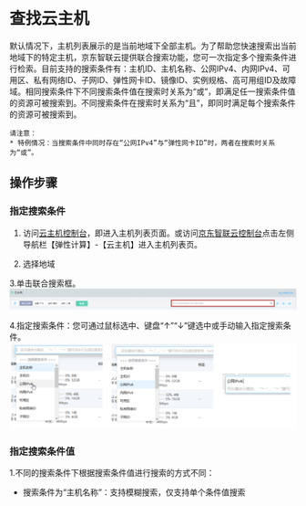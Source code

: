 # 查找云主机

默认情况下，主机列表展示的是当前地域下全部主机。为了帮助您快速搜索出当前地域下的特定主机，京东智联云提供联合搜索功能，您可一次指定多个搜索条件进行检索。目前支持的搜索条件有：主机ID、主机名称、公网IPv4、内网IPv4、可用区、私有网络ID、子网ID、弹性网卡ID、镜像ID、实例规格、高可用组ID及故障域。相同搜索条件下不同搜索条件值在搜索时关系为“或”，即满足任一搜索条件值的资源可被搜索到。不同搜索条件在搜索时关系为“且”，即同时满足每个搜索条件的资源可被搜索到。
	
	请注意：
	* 特例情况：当搜索条件中同时存在“公网IPv4”与“弹性网卡ID”时，两者在搜索时关系为“或”。


## 操作步骤

### 指定搜索条件

1. 访问[云主机控制台](https://cns-console.jdcloud.com/host/compute/list)，即进入主机列表页面。或访问[京东智联云控制台](https://console.jdcloud.com)点击左侧导航栏【弹性计算】-【云主机】进入主机列表页。

2. 选择地域

3.单击联合搜索框。![](../../../../../image/vm/FederatedSearch.png)

4.指定搜索条件：您可通过鼠标选中、键盘“↑”“↓”键选中或手动输入指定搜索条件。![](../../../../../image/vm/FederatedSearch1.png)

### 指定搜索条件值

1.不同的搜索条件下根据搜索条件值进行搜索的方式不同：
* 搜索条件为“主机名称”：支持模糊搜索，仅支持单个条件值搜索
